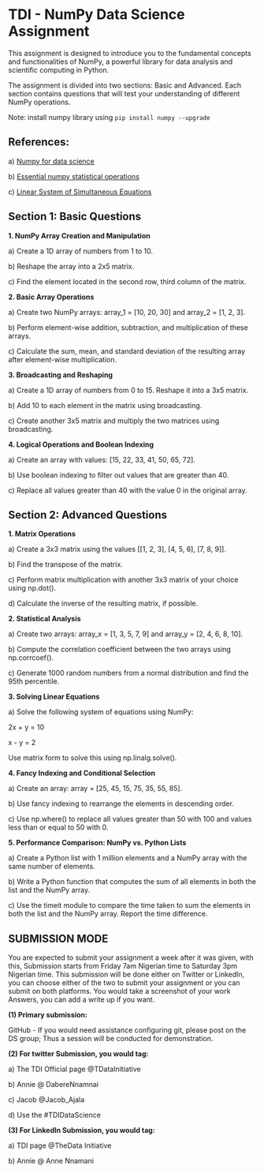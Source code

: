 # TDI - NumPy Data Science Assignment
This assignment is designed to introduce you to the fundamental concepts and functionalities of NumPy, a powerful library for data analysis and scientific computing in Python.

The assignment is divided into two sections: Basic and Advanced. 
Each section contains questions that will test your understanding of different NumPy operations.

Note: install numpy library using `pip install numpy --upgrade`

## References:
a)	 [Numpy for data science](https://youtu.be/EmA_TuC2Vdk?si=uDd7qB1neIHSfjrX)

b)	[Essential numpy statistical operations](https://youtu.be/pIA8KKklfR0?si=BVcK5kzNNY5tsDGT)

c)	[Linear System of Simultaneous Equations](https://youtu.be/iS9pdDahuNA?si=soJNXWsqui8Tdskt)

## Section 1: Basic Questions
**1. NumPy Array Creation and Manipulation**

a)	Create a 1D array of numbers from 1 to 10.

b)	Reshape the array into a 2x5 matrix.

c)	Find the element located in the second row, third column of the matrix.

**2. Basic Array Operations**

a)	Create two NumPy arrays: array_1 = [10, 20, 30] and array_2 = [1, 2, 3].

b)	Perform element-wise addition, subtraction, and multiplication of these arrays.

c)	Calculate the sum, mean, and standard deviation of the resulting array after element-wise multiplication.

**3. Broadcasting and Reshaping**

a)	Create a 1D array of numbers from 0 to 15. Reshape it into a 3x5 matrix.

b)	Add 10 to each element in the matrix using broadcasting.

c)	Create another 3x5 matrix and multiply the two matrices using broadcasting.

**4. Logical Operations and Boolean Indexing**

a)	Create an array with values: [15, 22, 33, 41, 50, 65, 72].

b)	Use boolean indexing to filter out values that are greater than 40.

c)	Replace all values greater than 40 with the value 0 in the original array.

## Section 2: Advanced Questions
**1. Matrix Operations**

a)	Create a 3x3 matrix using the values [[1, 2, 3], [4, 5, 6], [7, 8, 9]].

b)	Find the transpose of the matrix.

c)	Perform matrix multiplication with another 3x3 matrix of your choice using np.dot().

d)	Calculate the inverse of the resulting matrix, if possible.

**2. Statistical Analysis**

a)	Create two arrays: array_x = [1, 3, 5, 7, 9] and array_y = [2, 4, 6, 8, 10].

b)	Compute the correlation coefficient between the two arrays using np.corrcoef().

c)	Generate 1000 random numbers from a normal distribution and find the 95th percentile.

**3. Solving Linear Equations**

a)	Solve the following system of equations using NumPy:

   2x + y = 10

   x - y = 2

   Use matrix form to solve this using np.linalg.solve().

**4. Fancy Indexing and Conditional Selection**

a)	Create an array: array = [25, 45, 15, 75, 35, 55, 85].

b)	Use fancy indexing to rearrange the elements in descending order.

c)	Use np.where() to replace all values greater than 50 with 100 and values less than or equal to 50 with 0.

**5. Performance Comparison: NumPy vs. Python Lists**

a)	Create a Python list with 1 million elements and a NumPy array with the same number of elements.

b)	Write a Python function that computes the sum of all elements in both the list and the NumPy array.

c)	Use the timeit module to compare the time taken to sum the elements in both the list and the NumPy array. Report the time difference.

## SUBMISSION MODE
You are expected to submit your assignment a week after it was given, with this, Submission starts from Friday 7am Nigerian time to Saturday 3pm Nigerian time. 
This submission will be done either on Twitter or LinkedIn, you can choose either of the two to submit your assignment or you can submit on both platforms. You would take a screenshot of your work Answers, you can add a write up if you want.

**(1)	Primary submission:**

GitHub - If you would need assistance configuring git, please post on the DS group; 
Thus a session will be conducted for demonstration.

**(2)	For twitter Submission, you would tag:**

a)	The TDI Official page @TDataInitiative

b)	Annie @ DabereNnamnai

c)	Jacob @Jacob_Ajala

d)	Use the #TDIDataScience

**(3)	For LinkedIn Submission, you would tag:**

a)	TDI page @TheData Initiative

b)	Annie @ Anne Nnamani
